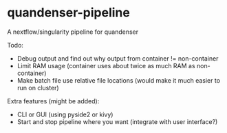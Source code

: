 # quandenser-pipeline
A nextflow/singularity pipeline for quandenser


Todo:

  - Debug output and find out why output from container != non-container
  - Limit RAM usage (container uses about twice as much RAM as non-container)
  - Make batch file use relative file locations (would make it much easier to run on cluster)


Extra features (might be added):

  - CLI or GUI (using pyside2 or kivy)
  - Start and stop pipeline where you want (integrate with user interface?)
